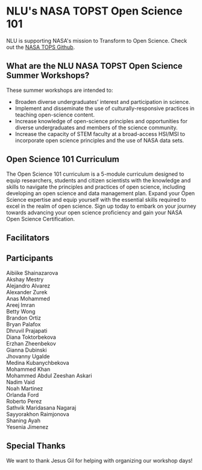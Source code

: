 # NLU's NASA TOPST Open Science 101

NLU is supporting NASA's mission to Transform to Open Science. 
Check out the [NASA TOPS Github](https://github.com/nasa/Transform-to-Open-Science/blob/main/README.md#open-science-101-curriculum).

## What are the NLU NASA TOPST Open Science Summer Workshops?

These summer workshops are intended to: 
- Broaden diverse undergraduates’ interest and participation in science.
- Implement and disseminate the use of culturally-responsive practices in teaching open-science content.
- Increase knowledge of open-science principles and opportunities for diverse undergraduates and members of the science community.
- Increase the capacity of STEM faculty at a broad-access HSI/MSI to incorporate open science principles and the use of NASA data sets.

## Open Science 101 Curriculum

The Open Science 101 curriculum is a 5-module curriculum designed to equip researchers, students and citizen scientists with the knowledge and skills to navigate the principles and practices of open science, including developing an open science and data management plan. Expand your Open Science expertise and equip yourself with the essential skills required to excel in the realm of open science. Sign up today to embark on your journey towards advancing your open science proficiency and gain your NASA Open Science Certification.


## Facilitators


## Participants
Aibiike	Shainazarova  
Akshay Mestry  
Alejandro	Alvarez  
Alexander	Zurek  
Anas Mohammed  
Areej Imran  
Betty	Wong  
Brandon	Ortiz  
Bryan	Palafox  
Dhruvil	Prajapati  
Diana Toktorbekova   
Erzhan Zheenbekov  
Gianna Dubinski  
Jhovanny Ugalde  
Medina	Kubanychbekova   
Mohammed Khan   
Mohammed Abdul Zeeshan Askari  
Nadim Vaid  
Noah Martinez  
Orlanda	Ford  
Roberto	Perez  
Sathvik	Maridasana Nagaraj  
Sayyorakhon	Raimjonova  
Shaning	Ayah  
Yesenia Jimenez   


## Special Thanks

We want to thank Jesus Gil for helping with organizing our workshop days!
